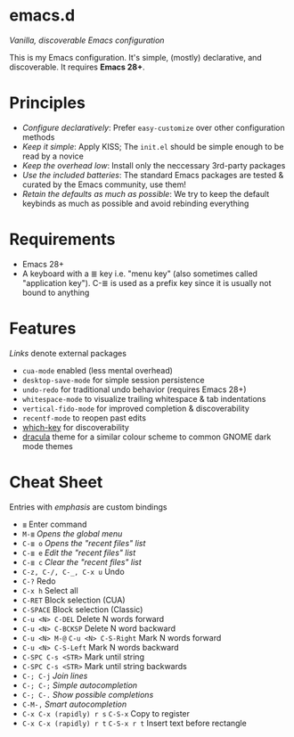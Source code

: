 # emacs.d

_Vanilla, discoverable Emacs configuration_

This is my Emacs configuration. It's simple, (mostly) declarative, and discoverable. It requires **Emacs 28+**.

# Principles

* _Configure declaratively_: Prefer `easy-customize` over other configuration methods
* _Keep it simple_: Apply KISS; The `init.el` should be simple enough to be read by a novice
* _Keep the overhead low_: Install only the neccessary 3rd-party packages
* _Use the included batteries_: The standard Emacs packages are tested & curated by the Emacs community, use them!
* _Retain the defaults as much as possible_: We try to keep the default keybinds as much as possible and avoid rebinding everything

# Requirements

* Emacs 28+
* A keyboard with a ≣ key i.e. "menu key" (also sometimes called "application key"). C-≣ is used as a prefix key since it is usually not bound to anything

# Features

_Links_ denote external packages

* `cua-mode` enabled (less mental overhead)
* `desktop-save-mode` for simple session persistence
* `undo-redo` for traditional undo behavior (requires Emacs 28+)
* `whitespace-mode` to visualize trailing whitespace & tab indentations
* `vertical-fido-mode` for improved completion & discoverability
* `recentf-mode` to reopen past edits
* [which-key](https://github.com/justbur/emacs-which-key) for discoverability
* [dracula](https://github.com/dracula/emacs) theme for a similar colour scheme to common GNOME dark mode themes

# Cheat Sheet

Entries with _emphasis_ are custom bindings

- `≣` Enter command
- `M-≣` _Opens the global menu_
- `C-≣ o` _Opens the "recent files" list_
- `C-≣ e` _Edit the "recent files" list_
- `C-≣ c` _Clear the "recent files" list_
- `C-z, C-/, C-_, C-x u` Undo
- `C-?` Redo
- `C-x h` Select all
- `C-RET` Block selection (CUA)
- `C-SPACE` Block selection (Classic)
- `C-u <N> C-DEL` Delete N words forward
- `C-u <N> C-BCKSP` Delete N word backward
- `C-u <N> M-@` `C-u <N> C-S-Right` Mark N words forward
- `C-u <N> C-S-Left` Mark N words backward
- `C-SPC C-s <STR>` Mark until string
- `C-SPC C-s <STR>` Mark until string backwards
- `C-; C-j` _Join lines_
- `C-; C-;` _Simple autocompletion_
- `C-; C-.` _Show possible completions_
- `C-M-,` _Smart autocompletion_
- `C-x C-x (rapidly) r s` `C-S-x` Copy to register
- `C-x C-x (rapidly) r t` `C-S-x r t` Insert text before rectangle

